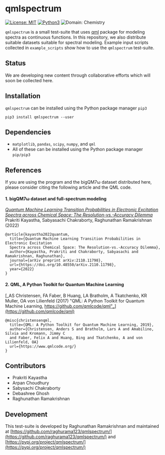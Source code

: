 # qmlspectrum

[![License: MIT](https://img.shields.io/badge/License-MIT-yellow.svg)](https://opensource.org/licenses/MIT)
[![Python3](https://img.shields.io/badge/Language-Python3-red.svg)](https://www.python.org/download/releases/3.0/)
![Domain: Chemistry](https://img.shields.io/badge/Domain-Chemistry-green.svg)

`qmlspectrum` is a small test-suite that uses [qml](https://www.qmlcode.org/) package for modeling spectra as continuous functions. In this repository, we also distribute suitable datasets suitable for spectral modeling. Example input scripts collected in `example_scripts` show how to use the `qmlspectrum` test-suite.

## Status

We are developing new content through collaborative efforts which will soon be collected here. 

## Installation

`qmlspectrum` can be installed using the Python package manager `pip3`

```
pip3 install qmlspectrum --user
```

## Dependencies

* `matplotlib`, `pandas`, `scipy`, `numpy`, and `qml` 
* All of these can be installed using the Python package manager `pip/pip3`

## References

If you are using the program and the bigQM7ω dataset distributed here, please consider citing the following article and the QML code.        

#### 1. bigQM7ω dataset and full-spectrum modeling
[_Quantum Machine Learning Transition Probabilities in Electronic Excitation Spectra across Chemical Space: The Resolution-vs.-Accuracy Dilemma_](https://arxiv.org/abs/2110.11798)                
Prakriti Kayastha, Sabyasachi Chakraborty, Raghunathan Ramakrishnan (2022)     
```
@article{kayastha2022quantum,
  title={Quantum Machine Learning Transition Probabilities in Electronic Excitation 
  Spectra across Chemical Space: The Resolution-vs.-Accuracy Dilemma},
  author={Kayastha, Prakriti and Chakraborty, Sabyasachi and Ramakrishnan, Raghunathan},
  journal={arXiv preprint arXiv:2110.11798},
  url={https://doi.org/10.48550/arXiv.2110.11798},
  year={2022}
}
```

#### 2. QML, A Python Toolkit for Quantum Machine Learning
[_AS Christensen, FA Faber, B Huang, LA Bratholm, A Tkatchenko, KR Muller, OA von Lilienfeld (2017) "QML: A Python Toolkit for Quantum Machine Learning, https://github.com/qmlcode/qml"_](https://github.com/qmlcode/qml)  
```
@misc{christensenqml,
  title={QML: A Python Toolkit for Quantum Machine Learning, 2019},
  author={Christensen, Anders S and Bratholm, Lars A and Amabilino, Silvia and Kromann, Jimmy C 
  and Faber, Felix A and Huang, Bing and Tkatchenko, A and von Lilienfeld, OA}
  url={https://www.qmlcode.org/}
}
```

## Contributors 

* Prakriti Kayastha    
* Arpan Choudhury     
* Sabysachi Chakraborty     
* Debashree Ghosh   
* Raghunathan Ramakrishnan    

## Development

This test-suite is developed by Raghunathan Ramakrishnan and maintained at [https://github.com/raghurama123/qmlspectrum/](https://github.com/raghurama123/qmlspectrum/) and [https://pypi.org/project/qmlspectrum/](https://pypi.org/project/qmlspectrum/)   
